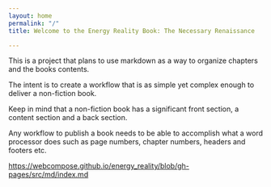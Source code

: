 ```yaml
---
layout: home
permalink: "/"
title: Welcome to the Energy Reality Book: The Necessary Renaissance

---
```


This is a project that plans to use markdown as a way to organize chapters and the books contents.

The intent is to create a workflow that is as simple yet complex enough to deliver a non-fiction book.

Keep in mind that a non-fiction book has a significant front section, a content section and a back section.

Any workflow to publish a book needs to be able to accomplish what a word processor does such as page numbers, chapter numbers, headers and footers etc.

https://webcompose.github.io/energy_reality/blob/gh-pages/src/md/index.md


